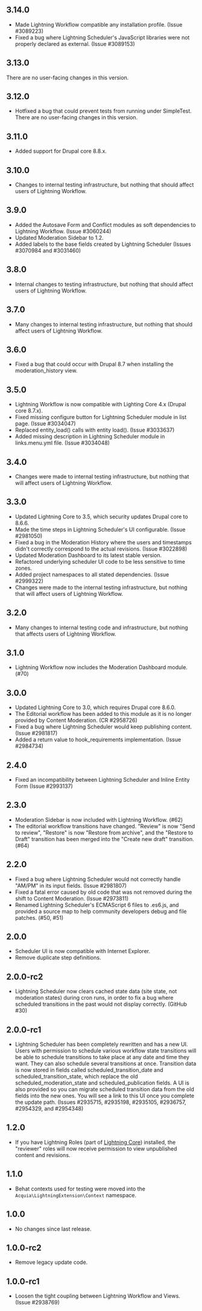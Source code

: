 ## 3.14.0
* Made Lightning Workflow compatible any installation profile.
  (Issue #3089223)
* Fixed a bug where Lightning Scheduler's JavaScript libraries were not
  properly declared as external. (Issue #3089153)

## 3.13.0
There are no user-facing changes in this version.

## 3.12.0
* Hotfixed a bug that could prevent tests from running under SimpleTest. There
  are no user-facing changes in this version.

## 3.11.0
* Added support for Drupal core 8.8.x.

## 3.10.0
* Changes to internal testing infrastructure, but nothing that should 
  affect users of Lightning Workflow.

## 3.9.0
* Added the Autosave Form and Conflict modules as soft dependencies to
  Lightning Workflow. (Issue #3060244)
* Updated Moderation Sidebar to 1.2.
* Added labels to the base fields created by Lightning Scheduler
  (Issues #3070984 and #3031460)

## 3.8.0
* Internal changes to testing infrastructure, but nothing that
  should affect users of Lightning Workflow.

## 3.7.0
* Many changes to internal testing infrastructure, but nothing that
  should affect users of Lightning Workflow.

## 3.6.0
* Fixed a bug that could occur with Drupal 8.7 when installing the
  moderation_history view.

## 3.5.0
* Lightning Workflow is now compatible with Lighting Core 4.x
  (Drupal core 8.7.x).
* Fixed missing configure button for Lightning Scheduler module in list page.
  (Issue #3034047)
* Replaced entity_load() calls with entity load(). (Issue #3033637)
* Added missing description in Lightning Scheduler module in links.menu.yml
  file. (Issue #3034048)

## 3.4.0
* Changes were made to internal testing infrastructure, but nothing that will
  affect users of Lightning Workflow.

## 3.3.0
* Updated Lightning Core to 3.5, which security updates Drupal core to 8.6.6.
* Made the time steps in Lightning Scheduler's UI configurable. (Issue #2981050)
* Fixed a bug in the Moderation History where the users and timestamps didn't
  correctly correspond to the actual revisions. (Issue #3022898)
* Updated Moderation Dashboard to its latest stable version.
* Refactored underlying scheduler UI code to be less sensitive to time zones.
* Added project namespaces to all stated dependencies. (Issue #2999322)
* Changes were made to the internal testing infrastructure, but nothing that
  will affect users of Lightning Workflow.

## 3.2.0
* Many changes to internal testing code and infrastructure, but nothing that
  affects users of Lightning Workflow.

## 3.1.0
* Lightning Workflow now includes the Moderation Dashboard module. (#70)

## 3.0.0
* Updated Lightning Core to 3.0, which requires Drupal core 8.6.0.
* The Editorial workflow has been added to this module as it is no longer
  provided by Content Moderation. (CR #2958726)
* Fixed a bug where Lightning Scheduler would keep publishing content.
  (Issue #2981817)
* Added a return value to hook_requirements implementation. (Issue #2984734)

## 2.4.0
* Fixed an incompatibility between Lightning Scheduler and Inline Entity Form
  (Issue #2993137)

## 2.3.0
* Moderation Sidebar is now included with Lightning Workflow. (#62)
* The editorial workflow transitions have changed. "Review" is now "Send to
  review", "Restore" is now "Restore from archive", and the "Restore to Draft"
  transition has been merged into the "Create new draft" transition. (#64)

## 2.2.0
* Fixed a bug where Lightning Scheduler would not correctly handle "AM/PM" in
  its input fields. (Issue #2981807)
* Fixed a fatal error caused by old code that was not removed during the shift
  to Content Moderation. (Issue #2973811)
* Renamed Lightning Scheduler's ECMAScript 6 files to .es6.js, and provided a
  source map to help community developers debug and file patches. (#50, #51)

## 2.0.0
* Scheduler UI is now compatible with Internet Explorer.
* Remove duplicate step definitions.

## 2.0.0-rc2
* Lightning Scheduler now clears cached state data (site state, not
  moderation states) during cron runs, in order to fix a bug where
  scheduled transitions in the past would not display correctly. (GitHub #30)

## 2.0.0-rc1
* Lightning Scheduler has been completely rewritten and has a new UI. Users
  with permission to schedule various workflow state transitions will be able
  to schedule transitions to take place at any date and time they want. They
  can also schedule several transitions at once. Transition data is now stored
  in fields called scheduled_transition_date and scheduled_transition_state,
  which replace the old scheduled_moderation_state and scheduled_publication
  fields. A UI is also provided so you can migrate scheduled transition data
  from the old fields into the new ones. You will see a link to this UI once
  you complete the update path. (Issues #2935715, #2935198, #2935105, #2936757, #2954329, and #2954348)

## 1.2.0
* If you have Lightning Roles
  (part of [Lightning Core](https://drupal.org/project/lightning_core))
  installed, the "reviewer" roles will now receive permission to view
  unpublished content and revisions.

## 1.1.0
* Behat contexts used for testing were moved into the
  `Acquia\LightningExtension\Context` namespace.

## 1.0.0
* No changes since last release.

## 1.0.0-rc2
* Remove legacy update code.

## 1.0.0-rc1
* Loosen the tight coupling between Lightning Workflow and Views.
  (Issue #2938769)

